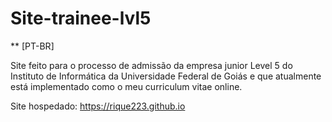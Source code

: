 # Site-trainee-lvl5

** [PT-BR]

Site feito para o processo de admissão da empresa junior Level 5 do Instituto de Informática da Universidade Federal de Goiás e que atualmente está implementado como o meu curriculum vitae online.

Site hospedado: https://rique223.github.io
